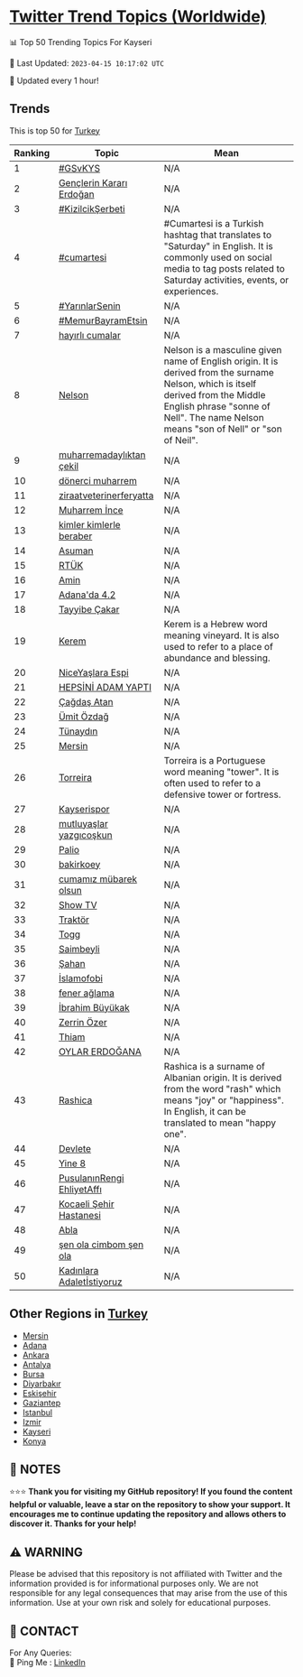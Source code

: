 [Twitter Trend Topics (Worldwide)](https://github.com/ErcinDedeoglu/Twitter-Trend-Topics)
==========


📊 Top 50 Trending Topics For Kayseri

📆 Last Updated: `2023-04-15 10:17:02 UTC`

🔧 Updated every 1 hour!


## Trends

This is top 50 for [Turkey](</Turkey>)

| Ranking | Topic | Mean |
| ------- | ------------ | ------------ |
| 1 | [#GSvKYS](http://twitter.com/search?q=%23GSvKYS) | N/A |
| 2 | [Gençlerin Kararı Erdoğan](http://twitter.com/search?q=Gen%c3%a7lerin+Karar%c4%b1+Erdo%c4%9fan) | N/A |
| 3 | [#KizilcikŞerbeti](http://twitter.com/search?q=%23Kizilcik%c5%9eerbeti) | N/A |
| 4 | [#cumartesi](http://twitter.com/search?q=%23cumartesi) | #Cumartesi is a Turkish hashtag that translates to "Saturday" in English. It is commonly used on social media to tag posts related to Saturday activities, events, or experiences. |
| 5 | [#YarınlarSenin](http://twitter.com/search?q=%23Yar%c4%b1nlarSenin) | N/A |
| 6 | [#MemurBayramEtsin](http://twitter.com/search?q=%23MemurBayramEtsin) | N/A |
| 7 | [hayırlı cumalar](http://twitter.com/search?q=hay%c4%b1rl%c4%b1+cumalar) | N/A |
| 8 | [Nelson](http://twitter.com/search?q=Nelson) | Nelson is a masculine given name of English origin. It is derived from the surname Nelson, which is itself derived from the Middle English phrase "sonne of Nell". The name Nelson means "son of Nell" or "son of Neil". |
| 9 | [muharremadaylıktan çekil](http://twitter.com/search?q=muharremadayl%c4%b1ktan+%c3%a7ekil) | N/A |
| 10 | [dönerci muharrem](http://twitter.com/search?q=d%c3%b6nerci+muharrem) | N/A |
| 11 | [ziraatveterinerferyatta](http://twitter.com/search?q=ziraatveterinerferyatta) | N/A |
| 12 | [Muharrem İnce](http://twitter.com/search?q=Muharrem+%c4%b0nce) | N/A |
| 13 | [kimler kimlerle beraber](http://twitter.com/search?q=kimler+kimlerle+beraber) | N/A |
| 14 | [Asuman](http://twitter.com/search?q=Asuman) | N/A |
| 15 | [RTÜK](http://twitter.com/search?q=RT%c3%9cK) | N/A |
| 16 | [Amin](http://twitter.com/search?q=Amin) | N/A |
| 17 | [Adana'da 4.2](http://twitter.com/search?q=Adana%27da+4.2) | N/A |
| 18 | [Tayyibe Çakar](http://twitter.com/search?q=Tayyibe+%c3%87akar) | N/A |
| 19 | [Kerem](http://twitter.com/search?q=Kerem) | Kerem is a Hebrew word meaning vineyard. It is also used to refer to a place of abundance and blessing. |
| 20 | [NiceYaşlara Espi](http://twitter.com/search?q=NiceYa%c5%9flara+Espi) | N/A |
| 21 | [HEPSİNİ ADAM YAPTI](http://twitter.com/search?q=HEPS%c4%b0N%c4%b0+ADAM+YAPTI) | N/A |
| 22 | [Çağdaş Atan](http://twitter.com/search?q=%c3%87a%c4%9fda%c5%9f+Atan) | N/A |
| 23 | [Ümit Özdağ](http://twitter.com/search?q=%c3%9cmit+%c3%96zda%c4%9f) | N/A |
| 24 | [Tünaydın](http://twitter.com/search?q=T%c3%bcnayd%c4%b1n) | N/A |
| 25 | [Mersin](http://twitter.com/search?q=Mersin) | N/A |
| 26 | [Torreira](http://twitter.com/search?q=Torreira) | Torreira is a Portuguese word meaning "tower". It is often used to refer to a defensive tower or fortress. |
| 27 | [Kayserispor](http://twitter.com/search?q=Kayserispor) | N/A |
| 28 | [mutluyaşlar yazgıcoşkun](http://twitter.com/search?q=mutluya%c5%9flar+yazg%c4%b1co%c5%9fkun) | N/A |
| 29 | [Palio](http://twitter.com/search?q=Palio) | N/A |
| 30 | [bakirkoey](http://twitter.com/search?q=bakirkoey) | N/A |
| 31 | [cumamız mübarek olsun](http://twitter.com/search?q=cumam%c4%b1z+m%c3%bcbarek+olsun) | N/A |
| 32 | [Show TV](http://twitter.com/search?q=Show+TV) | N/A |
| 33 | [Traktör](http://twitter.com/search?q=Trakt%c3%b6r) | N/A |
| 34 | [Togg](http://twitter.com/search?q=Togg) | N/A |
| 35 | [Saimbeyli](http://twitter.com/search?q=Saimbeyli) | N/A |
| 36 | [Şahan](http://twitter.com/search?q=%c5%9eahan) | N/A |
| 37 | [İslamofobi](http://twitter.com/search?q=%c4%b0slamofobi) | N/A |
| 38 | [fener ağlama](http://twitter.com/search?q=fener+a%c4%9flama) | N/A |
| 39 | [İbrahim Büyükak](http://twitter.com/search?q=%c4%b0brahim+B%c3%bcy%c3%bckak) | N/A |
| 40 | [Zerrin Özer](http://twitter.com/search?q=Zerrin+%c3%96zer) | N/A |
| 41 | [Thiam](http://twitter.com/search?q=Thiam) | N/A |
| 42 | [OYLAR ERDOĞANA](http://twitter.com/search?q=OYLAR+ERDO%c4%9eANA) | N/A |
| 43 | [Rashica](http://twitter.com/search?q=Rashica) | Rashica is a surname of Albanian origin. It is derived from the word "rash" which means "joy" or "happiness". In English, it can be translated to mean "happy one". |
| 44 | [Devlete](http://twitter.com/search?q=Devlete) | N/A |
| 45 | [Yine 8](http://twitter.com/search?q=Yine+8) | N/A |
| 46 | [PusulanınRengi EhliyetAffı](http://twitter.com/search?q=Pusulan%c4%b1nRengi+EhliyetAff%c4%b1) | N/A |
| 47 | [Kocaeli Şehir Hastanesi](http://twitter.com/search?q=Kocaeli+%c5%9eehir+Hastanesi) | N/A |
| 48 | [Abla](http://twitter.com/search?q=Abla) | N/A |
| 49 | [şen ola cimbom şen ola](http://twitter.com/search?q=%c5%9fen+ola+cimbom+%c5%9fen+ola) | N/A |
| 50 | [Kadınlara Adaletİstiyoruz](http://twitter.com/search?q=Kad%c4%b1nlara+Adalet%c4%b0stiyoruz) | N/A |



## Other Regions in [Turkey](</Turkey>)

* [Mersin](</Turkey/Mersin.md>)
* [Adana](</Turkey/Adana.md>)
* [Ankara](</Turkey/Ankara.md>)
* [Antalya](</Turkey/Antalya.md>)
* [Bursa](</Turkey/Bursa.md>)
* [Diyarbakır](</Turkey/Diyarbakır.md>)
* [Eskişehir](</Turkey/Eskişehir.md>)
* [Gaziantep](</Turkey/Gaziantep.md>)
* [Istanbul](</Turkey/Istanbul.md>)
* [Izmir](</Turkey/Izmir.md>)
* [Kayseri](</Turkey/Kayseri.md>)
* [Konya](</Turkey/Konya.md>)



## 📝 NOTES

⭐⭐⭐ **Thank you for visiting my GitHub repository! If you found the content helpful or valuable, leave a star on the repository to show your support. It encourages me to continue updating the repository and allows others to discover it. Thanks for your help!**


## ⚠️ WARNING

Please be advised that this repository is not affiliated with Twitter and the information provided is for informational purposes only. We are not responsible for any legal consequences that may arise from the use of this information. Use at your own risk and solely for educational purposes.


## 📨 CONTACT

 For Any Queries:  
            🏓 Ping Me : [LinkedIn](https://www.linkedin.com/in/ercindedeoglu/)
